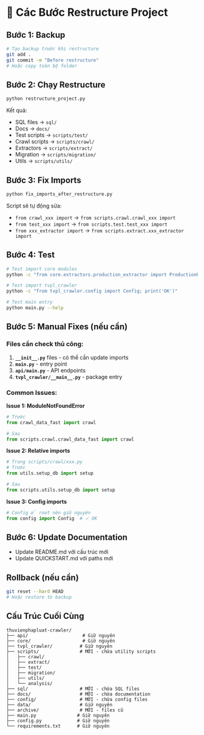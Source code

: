 # 🔧 Các Bước Restructure Project

## Bước 1: Backup
```bash
# Tạo backup trước khi restructure
git add .
git commit -m "Before restructure"
# Hoặc copy toàn bộ folder
```

## Bước 2: Chạy Restructure
```bash
python restructure_project.py
```

Kết quả:
- SQL files → `sql/`
- Docs → `docs/`
- Test scripts → `scripts/test/`
- Crawl scripts → `scripts/crawl/`
- Extractors → `scripts/extract/`
- Migration → `scripts/migration/`
- Utils → `scripts/utils/`

## Bước 3: Fix Imports
```bash
python fix_imports_after_restructure.py
```

Script sẽ tự động sửa:
- `from crawl_xxx import` → `from scripts.crawl.crawl_xxx import`
- `from test_xxx import` → `from scripts.test.test_xxx import`
- `from xxx_extractor import` → `from scripts.extract.xxx_extractor import`

## Bước 4: Test
```bash
# Test import core modules
python -c "from core.extractors.production_extractor import ProductionReadyExtractor; print('OK')"

# Test import tvpl_crawler
python -c "from tvpl_crawler.config import Config; print('OK')"

# Test main entry
python main.py --help
```

## Bước 5: Manual Fixes (nếu cần)

### Files cần check thủ công:
1. **`__init__.py`** files - có thể cần update imports
2. **`main.py`** - entry point
3. **`api/main.py`** - API endpoints
4. **`tvpl_crawler/__main__.py`** - package entry

### Common Issues:

**Issue 1: ModuleNotFoundError**
```python
# Trước
from crawl_data_fast import crawl

# Sau
from scripts.crawl.crawl_data_fast import crawl
```

**Issue 2: Relative imports**
```python
# Trong scripts/crawl/xxx.py
# Trước
from utils.setup_db import setup

# Sau
from scripts.utils.setup_db import setup
```

**Issue 3: Config imports**
```python
# Config ở root nên giữ nguyên
from config import Config  # ✓ OK
```

## Bước 6: Update Documentation
- Update README.md với cấu trúc mới
- Update QUICKSTART.md với paths mới

## Rollback (nếu cần)
```bash
git reset --hard HEAD
# Hoặc restore từ backup
```

## Cấu Trúc Cuối Cùng

```
thuvienphapluat-crawler/
├── api/                    # Giữ nguyên
├── core/                   # Giữ nguyên
├── tvpl_crawler/          # Giữ nguyên
├── scripts/               # MỚI - chứa utility scripts
│   ├── crawl/
│   ├── extract/
│   ├── test/
│   ├── migration/
│   ├── utils/
│   └── analysis/
├── sql/                   # MỚI - chứa SQL files
├── docs/                  # MỚI - chứa documentation
├── config/                # MỚI - chứa config files
├── data/                  # Giữ nguyên
├── archive/               # MỚI - files cũ
├── main.py               # Giữ nguyên
├── config.py             # Giữ nguyên
└── requirements.txt      # Giữ nguyên
```
